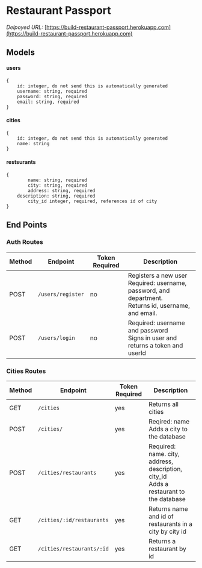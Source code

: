 # Restaurant Passport

_Delpoyed URL:_ [https://build-restaurant-passport.herokuapp.com](https://build-restaurant-passport.herokuapp.com)

## Models

#### users

```
{
	id: integer, do not send this is automatically generated
	username: string, required
	password: string, required
	email: string, required
}
```

#### cities

```
{
	id: integer, do not send this is automatically generated
	name: string
}
```

#### restsurants

```
{
    	name: string, required
    	city: string, required
    	address: string, required
   	description: string, required
    	city_id integer, required, references id of city
}
```

## End Points

### Auth Routes

| Method | Endpoint          | Token Required | Description                                                                                                  |
| ------ | ----------------- | -------------- | ------------------------------------------------------------------------------------------------------------ |
| POST   | `/users/register` | no             | Registers a new user <br> Required: username, password, and department. <br>Returns id, username, and email. |
| POST   | `/users/login`    | no             | Required: username and password<br> Signs in user and returns a token and userId      |

### Cities Routes

| Method | Endpoint                  | Token Required | Description                                                                                |
| ------ | ------------------------- | -------------- | ------------------------------------------------------------------------------------------ |
| GET    | `/cities`                 | yes            | Returns all cities                                                                         |
| POST   | `/cities/`                | yes            | Reqired: name <br> Adds a city to the database                                             |
| POST   | `/cities/restaurants`     | yes            | Required: name. city, address, description, city_id <br> Adds a restaurant to the database |
| GET    | `/cities/:id/restaurants` | yes            | Returns name and id of restaurants in a city by city id                                    |
| GET    | `/cities/restaurants/:id` | yes            | Returns a restaurant by id                                                                 |
